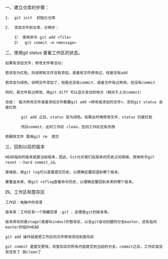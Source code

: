 
一、建立仓库的步骤：

	1.  git init  初始化仓库

	2.  添加文件到仓库，分两步：

		1） 使用命令 git add <file>
		2）  git commit -m <message>
		
		

二、使用git status 查看工作区的状态。

	如果有添加文件，修改文件等活动:

	若状态为红色，则说明有文件没有添加，或者有文件修改过，但是没有add

	若状态为绿色，说明文件添加了，但是还没有commit，或者文件有过修改，但没有commit

	同时，若文件有过修改，用git diff 可以显示变动的地方（相对于上次commit）	
	
	总结： 每次修改文件或者添加文件都要git add <修改或添加的文件>，否则git status 会是红色
		   
		   git add 之后，status 变为绿色。如果此时再修改文件，status 仍是红色
		   
		   然后commit，此时工作区 clean，否则工作区还有东西
	
	若删除文件 需用git rm  提交
	
三、回到以前的版本
	
	HEAD指向的版本就是当前版本，因此，Git允许我们在版本的历史之间穿梭，使用命令git reset --hard commit_id。

	穿梭前，用git log可以查看提交历史，以便确定要回退到哪个版本。

	要重返未来，用git reflog查看命令历史，以便确定要回到未来的哪个版本。
	
四、工作区和暂存区

	工作区：电脑中的目录
	
	版本库：工作区有一个隐藏目录 .git ，这便是git的版本库。
	
	版本库存的是stage(或者叫index)的暂存区，以及git自动创建的分支master，还有指向master的指针HEAD
	
	git add 操作就是把工作区的文件修改添加到暂存区
	
	git commit 是提交更改，将暂存区的所有内容提交到当前的分支。commit之后，工作区就没有任务了 就clean了
	
			
